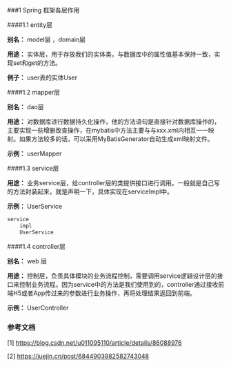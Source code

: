 ###1 Spring 框架各层作用

####1.1 entity层

**别名：** model层 ，domain层

**用途：** 实体层，用于存放我们的实体类，与数据库中的属性值基本保持一致，实现set和get的方法。

**例子：** user表的实体User

####1.2 mapper层

**别名：** dao层

**用途：** 对数据库进行数据持久化操作，他的方法语句是直接针对数据库操作的，主要实现一些增删改查操作，在mybatis中方法主要与与xxx.xml内相互一一映射。如果方法较多的话，可以采用MyBatisGenerator自动生成xml映射文件。

**示例：** userMapper

####1.3 service层

**用途：** 业务service层，给controller层的类提供接口进行调用。一般就是自己写的方法封装起来，就是声明一下，具体实现在serviceImpl中。

**示例：** UserService

```html
service
    impl
    UserService
```

####1.4 controller层

**别名：** web 层

**用途：** 控制层，负责具体模块的业务流程控制，需要调用service逻辑设计层的接口来控制业务流程。因为service中的方法是我们使用到的，controller通过接收前端H5或者App传过来的参数进行业务操作，再将处理结果返回到前端。

**示例：** UserController

### 参考文档

[1] https://blog.csdn.net/u011095110/article/details/86088976
 
[2] https://juejin.cn/post/6844903982582743048
